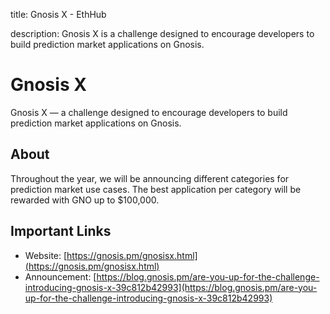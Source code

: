 title: Gnosis X - EthHub

description: Gnosis X is a challenge designed to encourage developers to build prediction market applications on Gnosis.

# Gnosis X

Gnosis X — a challenge designed to encourage developers to build prediction market applications on Gnosis.

## About

Throughout the year, we will be announcing different categories for prediction market use cases. The best application per category will be rewarded with GNO up to $100,000.

## Important Links

* Website: [https://gnosis.pm/gnosisx.html](https://gnosis.pm/gnosisx.html)
* Announcement: [https://blog.gnosis.pm/are-you-up-for-the-challenge-introducing-gnosis-x-39c812b42993](https://blog.gnosis.pm/are-you-up-for-the-challenge-introducing-gnosis-x-39c812b42993)

